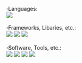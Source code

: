 <p>
  <a>
    ▫️Languages: <br/>
    <img src="https://skillicons.dev/icons?i=cs,cpp" /> <br/> <br/>
    ▫️Frameworks, Libaries, etc.: <br/>
    <img src="https://img.shields.io/badge/.NET-512BD4?style=for-the-badge&logo=dotnet&logoColor=white" />
    <img src="https://img.shields.io/badge/Unity-100000?style=for-the-badge&logo=unity&logoColor=white" />
    <img src="https://img.shields.io/badge/OpenGL-FFFFFF?style=for-the-badge&logo=opengl" /> <br/> <br/>
    ▫️Software, Tools, etc.: <br/>
    <img src="https://img.shields.io/badge/Visual_Studio-5C2D91?style=for-the-badge&logo=visual%20studio&logoColor=white" />
    <img src="https://img.shields.io/badge/Adobe%20Photoshop-31A8FF?style=for-the-badge&logo=Adobe%20Photoshop&logoColor=black" />
    <img src="https://img.shields.io/badge/Adobe%20Substance-1e3101?style=for-the-badge&logo=adobe&logoColor=white" />
    <img src="https://img.shields.io/badge/blender-%23F5792A.svg?style=for-the-badge&logo=blender&logoColor=white" /> <br/> <br/>
  </a>
</p>

